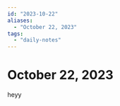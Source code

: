 ```yaml
---
id: "2023-10-22"
aliases:
  - "October 22, 2023"
tags:
  - "daily-notes"
---
```


# October 22, 2023
heyy
